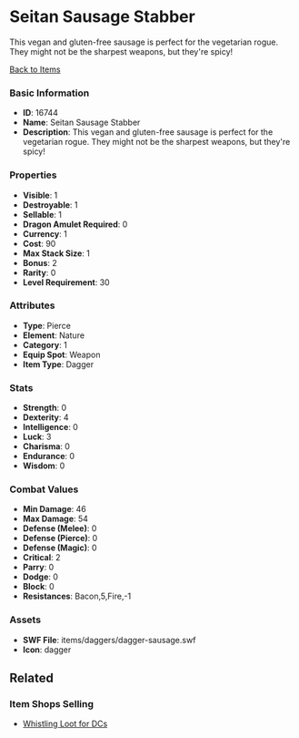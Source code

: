 # Seitan Sausage Stabber

This vegan and gluten-free sausage is perfect for the vegetarian rogue. They might not be the sharpest weapons, but they're spicy!

[Back to Items](../items.md)

### Basic Information

- **ID**: 16744
- **Name**: Seitan Sausage Stabber
- **Description**: This vegan and gluten-free sausage is perfect for the vegetarian rogue. They might not be the sharpest weapons, but they&#039;re spicy!

### Properties

- **Visible**: 1
- **Destroyable**: 1
- **Sellable**: 1
- **Dragon Amulet Required**: 0
- **Currency**: 1
- **Cost**: 90
- **Max Stack Size**: 1
- **Bonus**: 2
- **Rarity**: 0
- **Level Requirement**: 30

### Attributes

- **Type**: Pierce
- **Element**: Nature
- **Category**: 1
- **Equip Spot**: Weapon
- **Item Type**: Dagger

### Stats

- **Strength**: 0
- **Dexterity**: 4
- **Intelligence**: 0
- **Luck**: 3
- **Charisma**: 0
- **Endurance**: 0
- **Wisdom**: 0

### Combat Values

- **Min Damage**: 46
- **Max Damage**: 54
- **Defense (Melee)**: 0
- **Defense (Pierce)**: 0
- **Defense (Magic)**: 0
- **Critical**: 2
- **Parry**: 0
- **Dodge**: 0
- **Block**: 0
- **Resistances**: Bacon,5,Fire,-1

### Assets

- **SWF File**: items/daggers/dagger-sausage.swf
- **Icon**: dagger

## Related

### Item Shops Selling

- [Whistling Loot for DCs](../item-shops/531-whistling-loot-for-dcs.md)

